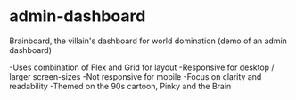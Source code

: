 # admin-dashboard
Brainboard, the villain's dashboard for world domination
(demo of an admin dashboard)

-Uses combination of Flex and Grid for layout
-Responsive for desktop / larger screen-sizes
-Not responsive for mobile
-Focus on clarity and readability
-Themed on the 90s cartoon, Pinky and the Brain